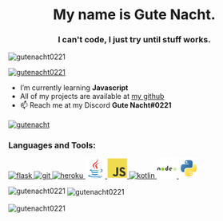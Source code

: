 <h1 align="center">My name is Gute Nacht.</h1>
<h3 align="center">I can't code, I just try until stuff works.</h3>

<p align="left"> <img src="https://komarev.com/ghpvc/?username=gutenacht0221&label=Profile%20views&color=0e75b6&style=flat" alt="gutenacht0221" /> </p>

<p align="left"> <a href="https://github.com/ryo-ma/github-profile-trophy"><img src="https://github-profile-trophy.vercel.app/?username=gutenacht0221" alt="gutenacht0221" /></a> </p>

- I’m currently learning **Javascript**
- All of my projects are available at [my github](https://github.com/gutenacht0221)
- 📫 Reach me at my Discord **Gute Nacht#0221**

<a href="https://www.youtube.com/c/gutenacht" target="blank"><img align="center" src="https://raw.githubusercontent.com/rahuldkjain/github-profile-readme-generator/master/src/images/icons/Social/youtube.svg" alt="gutenacht" height="30" width="40" /></a>
</p>

<h3 align="left">Languages and Tools:</h3>
<p align="left"> <a href="https://flask.palletsprojects.com/" target="_blank" rel="noreferrer"> <img src="https://www.vectorlogo.zone/logos/pocoo_flask/pocoo_flask-icon.svg" alt="flask" width="40" height="40"/> </a> <a href="https://git-scm.com/" target="_blank" rel="noreferrer"> <img src="https://www.vectorlogo.zone/logos/git-scm/git-scm-icon.svg" alt="git" width="40" height="40"/> </a> <a href="https://heroku.com" target="_blank" rel="noreferrer"> <img src="https://www.vectorlogo.zone/logos/heroku/heroku-icon.svg" alt="heroku" width="40" height="40"/> </a> <a href="https://www.java.com" target="_blank" rel="noreferrer"> <img src="https://raw.githubusercontent.com/devicons/devicon/master/icons/java/java-original.svg" alt="java" width="40" height="40"/> </a> <a href="https://developer.mozilla.org/en-US/docs/Web/JavaScript" target="_blank" rel="noreferrer"> <img src="https://raw.githubusercontent.com/devicons/devicon/master/icons/javascript/javascript-original.svg" alt="javascript" width="40" height="40"/> </a> <a href="https://kotlinlang.org" target="_blank" rel="noreferrer"> <img src="https://www.vectorlogo.zone/logos/kotlinlang/kotlinlang-icon.svg" alt="kotlin" width="40" height="40"/> </a> <a href="https://nodejs.org" target="_blank" rel="noreferrer"> <img src="https://raw.githubusercontent.com/devicons/devicon/master/icons/nodejs/nodejs-original-wordmark.svg" alt="nodejs" width="40" height="40"/> </a> <a href="https://www.python.org" target="_blank" rel="noreferrer"> <img src="https://raw.githubusercontent.com/devicons/devicon/master/icons/python/python-original.svg" alt="python" width="40" height="40"/> </a> </p>

<p><img align="left" src="https://github-readme-stats.vercel.app/api/top-langs?username=gutenacht0221&show_icons=true&locale=en&layout=compact" alt="gutenacht0221" /></p>

<p>&nbsp;<img align="center" src="https://github-readme-stats.vercel.app/api?username=gutenacht0221&show_icons=true&locale=en" alt="gutenacht0221" /></p>

<p><img align="center" src="https://github-readme-streak-stats.herokuapp.com/?user=gutenacht0221&" alt="gutenacht0221" /></p>
